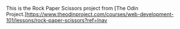 This is the Rock Paper Scissors project from [The Odin Project.]https://www.theodinproject.com/courses/web-development-101/lessons/rock-paper-scissors?ref=lnav